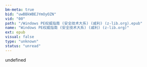 ```yaml
---
bm-meta: true
bid: "uwBBkWBEJYmOyOZN"
vid: "00"
path: "/Windows PE权威指南 (安全技术大系) (戚利) (z-lib.org).epub"
name: "Windows PE权威指南 (安全技术大系) (戚利) (z-lib.org)"
ext: epub
visual: false
type: "unknown"
status: "unread"
---
```

undefined
